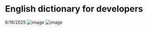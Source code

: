 # English dictionary for developers

6/16/2025
![image](https://github.com/user-attachments/assets/8cb0ab62-3ac2-4940-836e-980ac52d7a0c)
![image](https://github.com/user-attachments/assets/c1756d59-6680-443e-9f5c-d90badaa2ff6)
